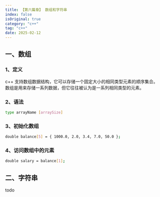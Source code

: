 ```yaml
---
title: 【第六篇章】 数组和字符串
index: false
isOriginal: true
category: "c++"
tag: "c++"
date: 2025-02-12
---
```


## 一、数组
### 1、定义
c++ 支持数组数据结构，它可以存储一个固定大小的相同类型元素的顺序集合。数组是用来存储一系列数据，但它往往被认为是一系列相同类型的元素。

### 2、语法
```bash
type arrayName [arraySize]
```

### 3、初始化数组
```bash
double balance[5] = { 1000.0, 2.0, 3.4, 7.0, 50.0 };
```

### 4、访问数组中的元素
```bash
double salary = balance[1];
```

## 二、字符串
todo
